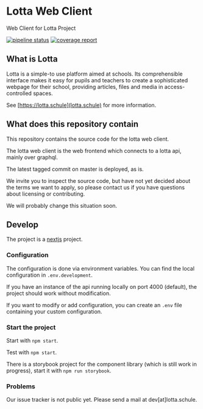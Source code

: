 # Lotta Web Client

Web Client for Lotta Project

[![pipeline status](https://gitlab.com/medienportal/api-server/badges/master/pipeline.svg)](https://gitlab.com/medienportal/api-server/commits/master)
[![coverage report](https://gitlab.com/medienportal/api-server/badges/master/coverage.svg)](https://gitlab.com/medienportal/api-server/commits/master)

## What is Lotta

Lotta is a simple-to use platform aimed at schools.
Its comprehensible interface makes it easy for pupils and teachers
to create a sophisticated webpage for their school,
providing articles, files and media in access-controlled spaces.

See [https://lotta.schule](lotta.schule) for more information.

## What does this repository contain

This repository contains the source code for the lotta web client.

The lotta web client is the web frontend which connects to a lotta
api, mainly over graphql.

The latest tagged commit on master is deployed, as is.

We invite you to inspect the source code, but have not yet decided
about the terms we want to apply, so please contact us if you have
questions about licensing or contributing.

We will probably change this situation soon.

## Develop

The project is a [nextjs](https://nextjs.org/) project.

### Configuration

The configuration is done via environment variables.
You can find the local configuration in `.env.development`.

If you have an instance of the api running locally on port
4000 (default), the project should work without modification.

If you want to modify or add configuration, you can create an
`.env` file containing your custom configuration.

### Start the project

Start with `npm start`.

Test with `npm start`.

There is a storybook project for the component library (which is still
work in progress), start it with `npm run storybook`.

### Problems

Our issue tracker is not public yet. Please send a mail at dev[at]lotta.schule.
